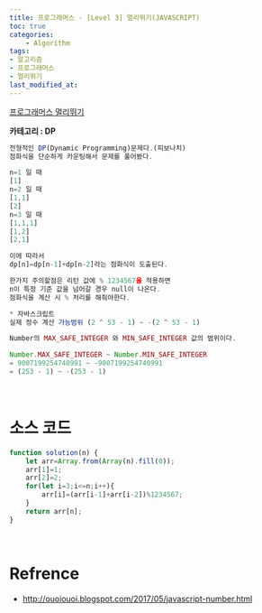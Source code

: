 ```yaml
---
title: 프로그래머스 - [Level 3] 멀리뛰기(JAVASCRIPT)
toc: true
categories:	
    - Algorithm
tags:
- 알고리즘
- 프로그래머스
- 멀리뛰기
last_modified_at: 
---
```


[프로그래머스 멀리뛰기](https://programmers.co.kr/learn/courses/30/lessons/12914) 

**카테고리 : DP**

```javascript
전형적인 DP(Dynamic Programming)문제다.(피보나치)
점화식을 단순하게 카운팅해서 문제를 풀어봤다.

n=1 일 때
[1]
n=2 일 때
[1,1]
[2]
n=3 일 때
[1,1,1]
[1,2]
[2,1]

이에 따라서 
dp[n]=dp[n-1]+dp[n-2]라는 점화식이 도출된다.

한가지 주의할점은 리턴 값에 % 1234567을 적용하면
n이 특정 기준 값을 넘어갈 경우 null이 나온다.
점화식을 계산 시 % 처리를 해줘야한다.

* 자바스크립트
실제 정수 계산 가능범위 (2 ^ 53 - 1) ~ -(2 ^ 53 - 1)

Number의 MAX_SAFE_INTEGER 와 MIN_SAFE_INTEGER 값의 범위이다.

Number.MAX_SAFE_INTEGER ~ Number.MIN_SAFE_INTEGER
= 9007199254740991 ~ -9007199254740991
= (253 - 1) ~ -(253 - 1)
```



<br/>

# 소스 코드

```javascript
function solution(n) {
    let arr=Array.from(Array(n).fill(0));
    arr[1]=1;
    arr[2]=2;
    for(let i=3;i<=n;i++){
        arr[i]=(arr[i-1]+arr[i-2])%1234567;
    }
    return arr[n];
}
```

<br/>



# Refrence

- http://ouoiouoi.blogspot.com/2017/05/javascript-number.html

